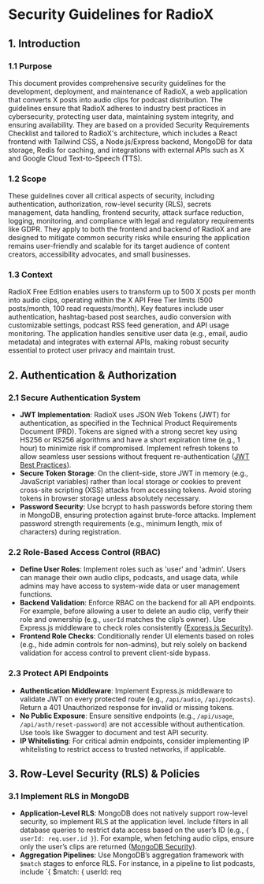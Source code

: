 # Security Guidelines for RadioX

## 1. Introduction

### 1.1 Purpose
This document provides comprehensive security guidelines for the development, deployment, and maintenance of RadioX, a web application that converts X posts into audio clips for podcast distribution. The guidelines ensure that RadioX adheres to industry best practices in cybersecurity, protecting user data, maintaining system integrity, and ensuring availability. They are based on a provided Security Requirements Checklist and tailored to RadioX's architecture, which includes a React frontend with Tailwind CSS, a Node.js/Express backend, MongoDB for data storage, Redis for caching, and integrations with external APIs such as X and Google Cloud Text-to-Speech (TTS).

### 1.2 Scope
These guidelines cover all critical aspects of security, including authentication, authorization, row-level security (RLS), secrets management, data handling, frontend security, attack surface reduction, logging, monitoring, and compliance with legal and regulatory requirements like GDPR. They apply to both the frontend and backend of RadioX and are designed to mitigate common security risks while ensuring the application remains user-friendly and scalable for its target audience of content creators, accessibility advocates, and small businesses.

### 1.3 Context
RadioX Free Edition enables users to transform up to 500 X posts per month into audio clips, operating within the X API Free Tier limits (500 posts/month, 100 read requests/month). Key features include user authentication, hashtag-based post searches, audio conversion with customizable settings, podcast RSS feed generation, and API usage monitoring. The application handles sensitive user data (e.g., email, audio metadata) and integrates with external APIs, making robust security essential to protect user privacy and maintain trust.

## 2. Authentication & Authorization

### 2.1 Secure Authentication System
- **JWT Implementation**: RadioX uses JSON Web Tokens (JWT) for authentication, as specified in the Technical Product Requirements Document (PRD). Tokens are signed with a strong secret key using HS256 or RS256 algorithms and have a short expiration time (e.g., 1 hour) to minimize risk if compromised. Implement refresh tokens to allow seamless user sessions without frequent re-authentication ([JWT Best Practices](https://jwt.io/introduction)).
- **Secure Token Storage**: On the client-side, store JWT in memory (e.g., JavaScript variables) rather than local storage or cookies to prevent cross-site scripting (XSS) attacks from accessing tokens. Avoid storing tokens in browser storage unless absolutely necessary.
- **Password Security**: Use bcrypt to hash passwords before storing them in MongoDB, ensuring protection against brute-force attacks. Implement password strength requirements (e.g., minimum length, mix of characters) during registration.

### 2.2 Role-Based Access Control (RBAC)
- **Define User Roles**: Implement roles such as 'user' and 'admin'. Users can manage their own audio clips, podcasts, and usage data, while admins may have access to system-wide data or user management functions.
- **Backend Validation**: Enforce RBAC on the backend for all API endpoints. For example, before allowing a user to delete an audio clip, verify their role and ownership (e.g., `userId` matches the clip’s owner). Use Express.js middleware to check roles consistently ([Express.js Security](https://expressjs.com/en/advanced/best-practice-security.html)).
- **Frontend Role Checks**: Conditionally render UI elements based on roles (e.g., hide admin controls for non-admins), but rely solely on backend validation for access control to prevent client-side bypass.

### 2.3 Protect API Endpoints
- **Authentication Middleware**: Implement Express.js middleware to validate JWT on every protected route (e.g., `/api/audio`, `/api/podcasts`). Return a 401 Unauthorized response for invalid or missing tokens.
- **No Public Exposure**: Ensure sensitive endpoints (e.g., `/api/usage`, `/api/auth/reset-password`) are not accessible without authentication. Use tools like Swagger to document and test API security.
- **IP Whitelisting**: For critical admin endpoints, consider implementing IP whitelisting to restrict access to trusted networks, if applicable.

## 3. Row-Level Security (RLS) & Policies

### 3.1 Implement RLS in MongoDB
- **Application-Level RLS**: MongoDB does not natively support row-level security, so implement RLS at the application level. Include filters in all database queries to restrict data access based on the user’s ID (e.g., `{ userId: req.user.id }`). For example, when fetching audio clips, ensure only the user’s clips are returned ([MongoDB Security](https://www.mongodb.com/docs/manual/security/)).
- **Aggregation Pipelines**: Use MongoDB’s aggregation framework with `$match` stages to enforce RLS. For instance, in a pipeline to list podcasts, include `{ $match: { userId: req